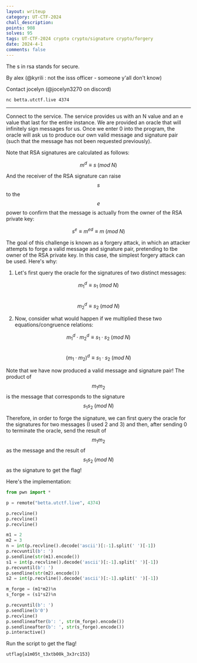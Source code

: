 ```yaml
---
layout: writeup
category: UT-CTF-2024
chall_description:
points: 908
solves: 95
tags: UT-CTF-2024 crypto crypto/signature crypto/forgery
date: 2024-4-1
comments: false
---
```


The s in rsa stands for secure.

By alex (@kyrili : not the isss officer - someone y'all don't know)

Contact jocelyn (@jocelyn3270 on discord)

`nc betta.utctf.live 4374`

---

<script
  src="https://cdn.mathjax.org/mathjax/latest/MathJax.js?config=TeX-AMS-MML_HTMLorMML"
  type="text/javascript">
</script>

Connect to the service. The service provides us with an N value and an e value that last for the entire instance. We are provided an oracle that will infinitely sign messages for us. Once we enter 0 into the program, the oracle will ask us to produce our own valid message and signature pair (such that the message has not been requested previously).  

Note that RSA signatures are calculated as follows:  

$$m^d\equiv s\;(mod\;N)$$  

And the receiver of the RSA signature can raise $$s$$ to the $$e$$ power to confirm that the message is actually from the owner of the RSA private key:  

$$s^e \equiv m^{ed} \equiv m\;(mod\;N)$$  

The goal of this challenge is known as a forgery attack, in which an attacker attempts to forge a valid message and signature pair, pretending to tbe owner of the RSA private key. In this case, the simplest forgery attack can be used. Here's why:  

1. Let's first query the oracle for the signatures of two distinct messages:  

$$m_1^d \equiv s_1\;(mod\;N)$$  
$$m_2^d \equiv s_2\;(mod\;N)$$  

2. Now, consider what would happen if we multiplied these two equations/congruence relations:  

$$m_1^d \cdot m_2^d \equiv s_1 \cdot s_2\;(mod\;N)$$  
$$(m_1 \cdot m_2)^d \equiv s_1 \cdot s_2\;(mod\;N)$$  

Note that we have now produced a valid message and signature pair! The product of $$m_1m_2$$ is the message that corresponds to the signature $$s_1s_2 \;(mod\;N)$$  

Therefore, in order to forge the signature, we can first query the oracle for the signatures for two messages (I used 2 and 3) and then, after sending 0 to terminate the oracle, send the result of $$m_1m_2$$ as the message and the result of $$s_1s_2\;(mod\;N)$$ as the signature to get the flag!  

Here's the implementation:  

```py
from pwn import *

p = remote("betta.utctf.live", 4374)

p.recvline()
p.recvline()
p.recvline()

m1 = 2
m2 = 3
n = int(p.recvline().decode('ascii')[:-1].split(' ')[-1])
p.recvuntil(b': ')
p.sendline(str(m1).encode())
s1 = int(p.recvline().decode('ascii')[:-1].split(' ')[-1])
p.recvuntil(b': ')
p.sendline(str(m2).encode())
s2 = int(p.recvline().decode('ascii')[:-1].split(' ')[-1])

m_forge = (m1*m2)%n
s_forge = (s1*s2)%n

p.recvuntil(b': ')
p.sendline(b'0')
p.recvline()
p.sendlineafter(b': ', str(m_forge).encode())
p.sendlineafter(b': ', str(s_forge).encode())
p.interactive()
```

Run the script to get the flag!  

    utflag{a1m05t_t3xtb00k_3x3rc153}